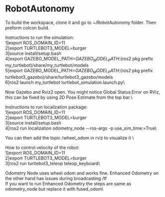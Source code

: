 # RobotAutonomy
To build the workspace, clone it and go to ~/RobotAutonomy folder. Then preform colcon build.

Instructions to run the simulation: \
1]export ROS_DOMAIN_ID=11 \
2]export TURTLEBOT3_MODEL=burger \
3]source install/setup.bash \
4]export GAZEBO_MODEL_PATH=$GAZEBO_MODEL_PATH:$(ros2 pkg prefix my_turtlebot)/share/my_turtlebot/models\
5]export GAZEBO_MODEL_PATH=$GAZEBO_MODEL_PATH:$(ros2 pkg prefix turtlebot3_gazebo)/share/turtlebot3_gazebo/models\
6]ros2 launch my_turtlebot turtlebot_simulation.launch.py\

Now Gazebo and Rviz2 open. You might notice Global Status:Error on RViz, this can be fixed by using 2D Pose Estimate from the top bar.\


Instructions to run localization package:\
1]export ROS_DOMAIN_ID=11\
2]export TURTLEBOT3_MODEL=burger\
3]source install/setup.bash\
4]ros2 run localization odometry_node --ros-args -p use_sim_time:=True\

You can then add the topic /wheel_odom in rviz to visualize it \


How to control velocity of the robot:\
1]export ROS_DOMAIN_ID=11\
2]export TURTLEBOT3_MODEL=burger\
3]ros2 run turtlebot3_teleop teleop_keyboard\


Odometry Node uses wheel odom and works fine. Enhanced Odometry on the other hand has issues during broadcasting /tf\
If you want to run Enhanced Odometry the steps are same as odometry_node but replace it with fused_odom\
